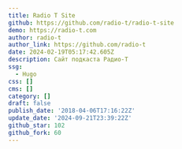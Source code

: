 ```yaml
---
title: Radio T Site
github: https://github.com/radio-t/radio-t-site
demo: https://radio-t.com
author: radio-t
author_link: https://github.com/radio-t
date: 2024-02-19T05:17:42.605Z
description: Сайт подкаста Радио-Т
ssg:
  - Hugo
css: []
cms: []
category: []
draft: false
publish_date: '2018-04-06T17:16:22Z'
update_date: '2024-09-21T23:39:22Z'
github_star: 102
github_fork: 60
---
```


